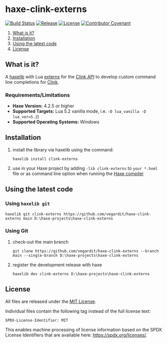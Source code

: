 # haxe-clink-externs

[![Build Status](https://github.com/vegardit/haxe-clink-externs/workflows/Build/badge.svg "GitHub Actions")](https://github.com/vegardit/haxe-clink-externs/actions?query=workflow%3A%22Build%22)
[![Release](https://img.shields.io/github/release/vegardit/haxe-clink-externs.svg)](http://lib.haxe.org/p/clink-externs)
[![License](https://img.shields.io/github/license/vegardit/haxe-clink-externs.svg?label=license)](#license)
[![Contributor Covenant](https://img.shields.io/badge/Contributor%20Covenant-v2.0%20adopted-ff69b4.svg)](CODE_OF_CONDUCT.md)

1. [What is it?](#what-is-it)
1. [Installation](#installation)
1. [Using the latest code](#latest)
1. [License](#license)


## <a name="what-is-it"></a>What is it?

A [haxelib](http://lib.haxe.org/documentation/using-haxelib/) with Lua [externs](https://haxe.org/manual/lf-externs.html) for the [Clink API](https://chrisant996.github.io/clink/clink.html#extending-clink-with-lua)
to develop custom command line completions for [Clink](https://github.com/chrisant996/clink).

### Requirements/Limitations

- **Haxe Version:** 4.2.5 or higher
- **Supported Targets:** Lua 5.2 vanilla mode, i.e. `-D lua_vanilla -D lua_ver=5.2`)
- **Supported Operating Systems:** Windows


## <a name="installation"></a>Installation

1. install the library via haxelib using the command:
    ```
    haxelib install clink-externs
    ```

2. use in your Haxe project by adding `-lib clink-externs`  to `your *.hxml` file or as command line option when running the [Haxe compiler](http://haxe.org/manual/compiler-usage.html)


## <a name="latest"></a>Using the latest code


### Using `haxelib git`

```
haxelib git clink-externs https://github.com/vegardit/haxe-clink-externs main D:\haxe-projects\haxe-clink-externs
```

###  Using Git

1. check-out the main branch
    ```
    git clone https://github.com/vegardit/haxe-clink-externs --branch main --single-branch D:\haxe-projects\haxe-clink-externs
    ```

2. register the development release with haxe
    ```
    haxelib dev clink-externs D:\haxe-projects\haxe-clink-externs
    ```


## <a name="license"></a>License

All files are released under the [MIT License](LICENSE.txt).

Individual files contain the following tag instead of the full license text:
```
SPDX-License-Identifier: MIT
```

This enables machine processing of license information based on the SPDX License Identifiers that are available here: https://spdx.org/licenses/.
